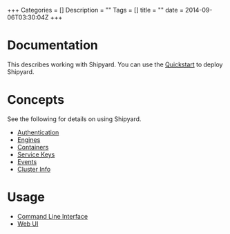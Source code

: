 +++
Categories = []
Description = ""
Tags = []
title = ""
date = 2014-09-06T03:30:04Z
+++

# Documentation
This describes working with Shipyard.  You can use the [Quickstart](/docs/quickstart) to deploy Shipyard.

# Concepts
See the following for details on using Shipyard.

* [Authentication](/docs/authentication/)
* [Engines](/docs/engines/)
* [Containers](/docs/containers/)
* [Service Keys](/docs/servicekeys/)
* [Events](/docs/events/)
* [Cluster Info](/docs/clusterinfo/)

# Usage

* [Command Line Interface](/docs/cli/)
* [Web UI](/docs/webui/)
